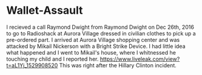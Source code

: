 # Wallet-Assault
I recieved a call Raymond Dwight from Raymond Dwight on Dec 26th, 2016 to go to Radioshack at Aurora Village dressed in civilian clothes to pick up a pre-ordered part. I arrived at Aurora Village shopping center and was attacked by Mikail Nickerson with a Bright Strike Device. I had little idea what happened and I went to Mikail's house, where I whitnessed he touching my child and I reported her. https://www.liveleak.com/view?t=aL1Yj_1529908520 This was right after the Hillary Clinton incident.
